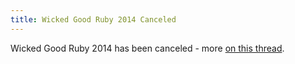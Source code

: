 ```yaml
---
title: Wicked Good Ruby 2014 Canceled
---
```


Wicked Good Ruby 2014 has been canceled - more [on this thread][t].


[t]: https://groups.google.com/forum/#!topic/boston-rubygroup/sVYLQSkDen8
